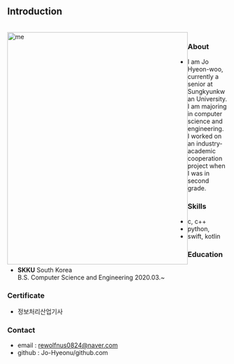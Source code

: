 
## Introduction

<br>
<img src = "조현우.JPG" width = 413px height = 531px title = "me" align = 'left'/>



### About

+ I am Jo Hyeon-woo, currently a senior at Sungkyunkwan University.
  <br>I am majoring in computer science and engineering.
  <br> I worked on an industry-academic cooperation project when I was in second grade.
  
### Skills
+ c, c++
+ python, 
+ swift, kotlin

### Education
+ **SKKU** South Korea
  <br/>
  B.S. Computer Science and Engineering 2020.03.~

### Certificate
+ 정보처리산업기사

### Contact

+ email : rewolfnus0824@naver.com
+ github : Jo-Hyeonu/github.com

